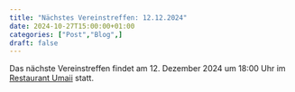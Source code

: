 ```yaml
---
title: "Nächstes Vereinstreffen: 12.12.2024"
date: 2024-10-27T15:00:00+01:00
categories: ["Post","Blog",]
draft: false
---
```


Das nächste Vereinstreffen findet am 12. Dezember 2024 um 18:00 Uhr im [Restaurant Umaii](https://maps.app.goo.gl/wXSbTPfsWA7dDRGC9) statt.
